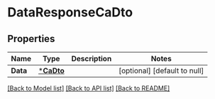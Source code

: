 # DataResponseCaDto

## Properties
Name | Type | Description | Notes
------------ | ------------- | ------------- | -------------
**Data** | [***CaDto**](CADto.md) |  | [optional] [default to null]

[[Back to Model list]](../README.md#documentation-for-models) [[Back to API list]](../README.md#documentation-for-api-endpoints) [[Back to README]](../README.md)


